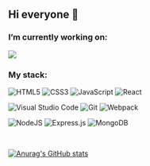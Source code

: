 ## Hi everyone 👋

### I’m currently working on: 

<p >
    <img src="https://readme-typing-svg.demolab.com/?lines=%20–%20writing%20clean%20and%20clear%20code;%20–%20improving%20my%20skills;%20–%20learning%20new%20things;%20–%20living%20in%20winter%20where%20it's%20warm&font=Fira%20Code&width=460&height=45&color=2d9fff&vCenter=true&size=22&pause=1000" />
</p>

### My stack:


![HTML5](https://img.shields.io/badge/html5-%23E34F26.svg?style=for-the-badge&logo=html5&logoColor=white)   ![CSS3](https://img.shields.io/badge/css3-%231572B6.svg?style=for-the-badge&logo=css3&logoColor=white)   ![JavaScript](https://img.shields.io/badge/javascript-%23323330.svg?style=for-the-badge&logo=javascript&logoColor=%23F7DF1E)   ![React](https://img.shields.io/badge/react-%2320232a.svg?style=for-the-badge&logo=react&logoColor=%2361DAFB)

![Visual Studio Code](https://img.shields.io/badge/Visual%20Studio%20Code-0078d7.svg?style=for-the-badge&logo=visual-studio-code&logoColor=white)     ![Git](https://img.shields.io/badge/git-%23F05033.svg?style=for-the-badge&logo=git&logoColor=white)   ![Webpack](https://img.shields.io/badge/webpack-%238DD6F9.svg?style=for-the-badge&logo=webpack&logoColor=black) 
    
![NodeJS](https://img.shields.io/badge/node.js-6DA55F?style=for-the-badge&logo=node.js&logoColor=white)  	![Express.js](https://img.shields.io/badge/express.js-%23404d59.svg?style=for-the-badge&logo=express&logoColor=%2361DAFB)   ![MongoDB](https://img.shields.io/badge/MongoDB-%234ea94b.svg?style=for-the-badge&logo=mongodb&logoColor=white)


<br>

[![Anurag's GitHub stats](https://github-readme-stats.vercel.app/api?username=Olga-Mishareva&show_icons=true&theme=dark)](https://github.com/anuraghazra/github-readme-stats)

<br>


<!--
## Hi everyone 👋

### I’m currently working on 

- 🌱 writing clean and clear code.
- 😎 becoming a good web developer.
- 🏖 living in winter where it's warm.
-->
